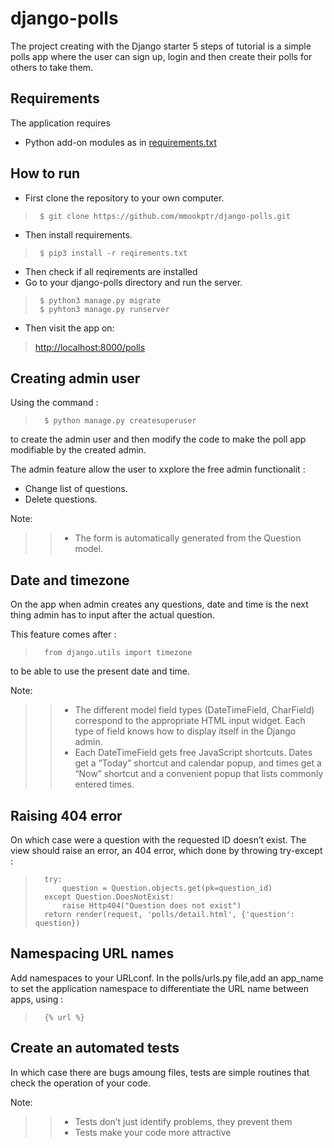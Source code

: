 # django-polls


The project creating with the Django starter 5 steps of tutorial is a simple polls app where the user can sign up, login and then create their polls for others to take them. 


 ## Requirements

 The application requires
 
 * Python add-on modules as in [requirements.txt](requirements.txt)

 ## How to run
 * First clone the repository to your own computer. 
 >      $ git clone https://github.com/mmookptr/django-polls.git
 * Then install requirements.
 >      $ pip3 install -r reqirements.txt
 * Then check if all reqirements are installed
 * Go to your django-polls directory and run the server.
 >      $ python3 manage.py migrate
 >      $ pyhton3 manage.py runserver 
 * Then visit the app on: 
 > [http://localhost:8000/polls](http://localhost:8000/polls)

## Creating admin user

Using the command :
>       $ python manage.py createsuperuser

to create the admin user and then modify the code to  make the poll app modifiable by the created admin.

The admin feature allow the user to xxplore the free admin functionalit :
* Change list of questions.
* Delete questions.

Note:
>> * The form is automatically generated from the Question model.



## Date and timezone
On the app when admin creates any questions, date and time is the next thing admin has to input after the actual question.

This feature comes after :
>       from django.utils import timezone

to be able to use the present date and time.

Note:

>>* The different model field types (DateTimeField, CharField) correspond to the appropriate HTML input widget. Each type of field knows how to display itself in the Django admin.
>> * Each DateTimeField gets free JavaScript shortcuts. Dates get a “Today” shortcut and calendar popup, and times get a “Now” shortcut and a convenient popup that lists commonly entered times.

## Raising 404 error
On which case were a question with the requested ID doesn’t exist. The view should raise an error, an 404 error, which done by throwing try-except :
>       try:
>           question = Question.objects.get(pk=question_id)
>       except Question.DoesNotExist:
>           raise Http404("Question does not exist")
>       return render(request, 'polls/detail.html', {'question': question})

## Namespacing URL names
Add namespaces to your URLconf. In the polls/urls.py file,add an app_name to set the application namespace to differentiate the URL name between apps, using :

>       {% url %}

## Create an automated tests
In which case there are bugs amoung files, tests are simple routines that check the operation of your code. 

Note:
>> * Tests don’t just identify problems, they prevent them
>>* Tests make your code more attractive





